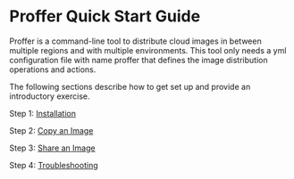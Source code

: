 # Proffer Quick Start Guide

Proffer is a command-line tool to distribute cloud images in between multiple regions and with multiple environments. This tool only needs a yml configuration file with name proffer that defines the image distribution operations and actions.

The following sections describe how to get set up and provide an introductory exercise.

Step 1: [Installation](install.md)

Step 2: [Copy an Image](copy.md)

Step 3: [Share an Image](share.md)

Step 4: [Troubleshooting](troubleshooting.md)
